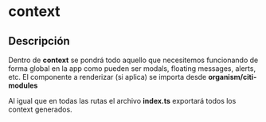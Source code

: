 # context

## Descripción

Dentro de **context** se pondrá todo aquello que necesitemos funcionando de forma global en la app como pueden ser modals, floating messages, alerts, etc.
El componente a renderizar (si aplica) se importa desde **organism/citi-modules**

Al igual que en todas las rutas el archivo **index.ts** exportará todos los context generados.
